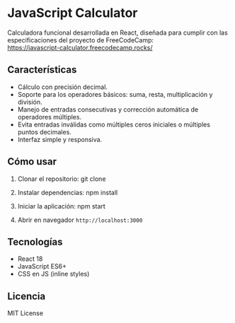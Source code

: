 # JavaScript Calculator

Calculadora funcional desarrollada en React, diseñada para cumplir con las especificaciones del proyecto de FreeCodeCamp:  
https://javascript-calculator.freecodecamp.rocks/

## Características

- Cálculo con precisión decimal.
- Soporte para los operadores básicos: suma, resta, multiplicación y división.
- Manejo de entradas consecutivas y corrección automática de operadores múltiples.
- Evita entradas inválidas como múltiples ceros iniciales o múltiples puntos decimales.
- Interfaz simple y responsiva.

## Cómo usar

1. Clonar el repositorio:
git clone <tu-repositorio-url>

2. Instalar dependencias:
npm install
3. Iniciar la aplicación:
npm start
4. Abrir en navegador `http://localhost:3000`

## Tecnologías

- React 18
- JavaScript ES6+
- CSS en JS (inline styles)

## Licencia

MIT License

